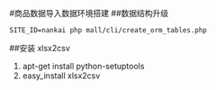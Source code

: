 #商品数据导入数据环境搭建
##数据结构升级

	SITE_ID=nankai php mall/cli/create_orm_tables.php

##安装 xlsx2csv

1. apt-get install python-setuptools
2. easy_install xlsx2csv